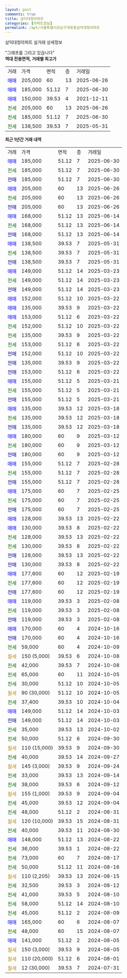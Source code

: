 ```yaml
---
layout: post
comments: true
title: 삼익대청아파트
categories: [아파트정보]
permalink: /apt/서울특별시강남구개포동삼익대청아파트
---
```


삼익대청아파트 실거래 상세정보

<script type="text/javascript">
  google.charts.load('current', {'packages':['line', 'corechart']});
  google.charts.setOnLoadCallback(drawChart);

  function drawChart() {
    var data = new google.visualization.DataTable();
    data.addColumn('date', '거래일');
    data.addColumn('number', "매매");
    data.addColumn('number', "전세");
    data.addColumn('number', "전매");

    data.addRows([[new Date(Date.parse("2025-06-30")), 185000, null, null], [new Date(Date.parse("2025-06-30")), null, 185000, null], [new Date(Date.parse("2025-06-30")), null, null, 185000], [new Date(Date.parse("2025-06-26")), 205000, null, null], [new Date(Date.parse("2025-06-26")), null, 205000, null], [new Date(Date.parse("2025-06-26")), null, null, 205000], [new Date(Date.parse("2025-06-14")), 168000, null, null], [new Date(Date.parse("2025-06-14")), null, 168000, null], [new Date(Date.parse("2025-06-14")), null, null, 168000], [new Date(Date.parse("2025-05-31")), 138500, null, null], [new Date(Date.parse("2025-05-31")), null, 138500, null], [new Date(Date.parse("2025-05-31")), null, null, 138500], [new Date(Date.parse("2025-03-23")), 149000, null, null], [new Date(Date.parse("2025-03-23")), null, 149000, null], [new Date(Date.parse("2025-03-23")), null, null, 149000], [new Date(Date.parse("2025-03-22")), 152000, null, null], [new Date(Date.parse("2025-03-22")), 135000, null, null], [new Date(Date.parse("2025-03-22")), 153000, null, null], [new Date(Date.parse("2025-03-22")), null, 152000, null], [new Date(Date.parse("2025-03-22")), null, 135000, null], [new Date(Date.parse("2025-03-22")), null, 153000, null], [new Date(Date.parse("2025-03-22")), null, null, 152000], [new Date(Date.parse("2025-03-22")), null, null, 135000], [new Date(Date.parse("2025-03-22")), null, null, 153000], [new Date(Date.parse("2025-03-21")), 155000, null, null], [new Date(Date.parse("2025-03-21")), null, 155000, null], [new Date(Date.parse("2025-03-21")), null, null, 155000], [new Date(Date.parse("2025-03-18")), 135000, null, null], [new Date(Date.parse("2025-03-18")), null, 135000, null], [new Date(Date.parse("2025-03-18")), null, null, 135000], [new Date(Date.parse("2025-03-12")), 180000, null, null], [new Date(Date.parse("2025-03-12")), null, 180000, null], [new Date(Date.parse("2025-03-12")), null, null, 180000], [new Date(Date.parse("2025-02-28")), 155000, null, null], [new Date(Date.parse("2025-02-28")), null, 155000, null], [new Date(Date.parse("2025-02-28")), null, null, 155000], [new Date(Date.parse("2025-02-25")), 175000, null, null], [new Date(Date.parse("2025-02-25")), null, 175000, null], [new Date(Date.parse("2025-02-25")), null, null, 175000], [new Date(Date.parse("2025-02-22")), 128000, null, null], [new Date(Date.parse("2025-02-22")), 130000, null, null], [new Date(Date.parse("2025-02-22")), null, 128000, null], [new Date(Date.parse("2025-02-22")), null, 130000, null], [new Date(Date.parse("2025-02-22")), null, null, 128000], [new Date(Date.parse("2025-02-22")), null, null, 130000], [new Date(Date.parse("2025-02-19")), 177600, null, null], [new Date(Date.parse("2025-02-19")), null, 177600, null], [new Date(Date.parse("2025-02-19")), null, null, 177600], [new Date(Date.parse("2025-02-08")), 119000, null, null], [new Date(Date.parse("2025-02-08")), null, 119000, null], [new Date(Date.parse("2025-02-08")), null, null, 119000], [new Date(Date.parse("2024-10-16")), 170000, null, null], [new Date(Date.parse("2024-10-16")), null, null, 170000], [new Date(Date.parse("2024-10-09")), null, 59000, null], [new Date(Date.parse("2024-10-08")), null, null, null], [new Date(Date.parse("2024-10-08")), null, 42000, null], [new Date(Date.parse("2024-10-05")), null, 65000, null], [new Date(Date.parse("2024-10-05")), null, 30000, null], [new Date(Date.parse("2024-10-05")), null, null, null], [new Date(Date.parse("2024-10-04")), null, 37400, null], [new Date(Date.parse("2024-10-03")), 149000, null, null], [new Date(Date.parse("2024-10-03")), null, null, 149000], [new Date(Date.parse("2024-10-02")), null, 35000, null], [new Date(Date.parse("2024-09-30")), null, 50000, null], [new Date(Date.parse("2024-09-30")), null, null, null], [new Date(Date.parse("2024-09-27")), null, 40000, null], [new Date(Date.parse("2024-09-24")), null, null, null], [new Date(Date.parse("2024-09-14")), null, 33000, null], [new Date(Date.parse("2024-09-12")), null, 38000, null], [new Date(Date.parse("2024-09-04")), null, null, null], [new Date(Date.parse("2024-09-04")), null, 45000, null], [new Date(Date.parse("2024-08-31")), null, 48000, null], [new Date(Date.parse("2024-08-31")), null, null, null], [new Date(Date.parse("2024-08-30")), null, 40000, null], [new Date(Date.parse("2024-08-22")), 148000, null, null], [new Date(Date.parse("2024-08-22")), null, 36000, null], [new Date(Date.parse("2024-08-17")), null, 73000, null], [new Date(Date.parse("2024-08-16")), null, 50000, null], [new Date(Date.parse("2024-08-15")), null, null, null], [new Date(Date.parse("2024-08-12")), null, 32500, null], [new Date(Date.parse("2024-08-10")), null, 41000, null], [new Date(Date.parse("2024-08-10")), null, 58000, null], [new Date(Date.parse("2024-08-09")), null, 45000, null], [new Date(Date.parse("2024-08-07")), 165000, null, null], [new Date(Date.parse("2024-08-07")), null, 48000, null], [new Date(Date.parse("2024-08-05")), 141000, null, null], [new Date(Date.parse("2024-08-05")), null, null, null], [new Date(Date.parse("2024-08-01")), null, null, null], [new Date(Date.parse("2024-07-31")), null, null, null]]);

    var options = {
      hAxis: {
        format: 'yyyy/MM/dd'
      },    
      lineWidth: 0,
      pointsVisible: true,    
      title: '최근 1년간 유형별 실거래가 분포',
      legend: { position: 'bottom' }
    };

    var formatter = new google.visualization.NumberFormat({pattern:'###,###'} );
    formatter.format(data, 1);
    formatter.format(data, 2);
    
    setTimeout(function() {
        var chart = new google.visualization.LineChart(document.getElementById('columnchart_material'));
        chart.draw(data, (options));
        document.getElementById('loading').style.display = 'none';
    }, 200);
  }
</script>


<div id="loading" style="z-index:20; display: block; margin-left: 0px">"그래프를 그리고 있습니다"</div>
<div id="columnchart_material" style="width: 95%; margin-left: 0px; display: block"></div>
<!-- contents start -->
<b>역대 전용면적, 거래별 최고가</b>
<table class="sortable">
    <tr>
      <td>거래</td>
      <td>가격</td>
      <td>면적</td>
      <td>층</td>
      <td>거래일</td>
    </tr>
        <tr>
          <td><a style="color: blue">매매</a></td>
          <td>205,000</td>
          <td>60</td>
          <td>13</td>
          <td>2025-06-26</td>
        </tr>            <tr>
          <td><a style="color: blue">매매</a></td>
          <td>185,000</td>
          <td>51.12</td>
          <td>7</td>
          <td>2025-06-30</td>
        </tr>            <tr>
          <td><a style="color: blue">매매</a></td>
          <td>150,000</td>
          <td>39.53</td>
          <td>4</td>
          <td>2021-12-11</td>
        </tr>        
        <tr>
              <td><a style="color: darkgreen">전세</a></td>
              <td>205,000</td>
              <td>60</td>
              <td>13</td>
              <td>2025-06-26</td>
            </tr>            <tr>
              <td><a style="color: darkgreen">전세</a></td>
              <td>185,000</td>
              <td>51.12</td>
              <td>7</td>
              <td>2025-06-30</td>
            </tr>            <tr>
              <td><a style="color: darkgreen">전세</a></td>
              <td>138,500</td>
              <td>39.53</td>
              <td>7</td>
              <td>2025-05-31</td>
            </tr>        
    
</table>

<b>최근 1년간 거래 내역</b>

<table class="sortable">
    <tr>
      <td>거래</td>
      <td>가격</td>
      <td>면적</td>
      <td>층</td>
      <td>거래일</td>
    </tr>
    <tr>
      <td><a style="color: blue">매매</a></td>
      <td>185,000</td>
      <td>51.12</td>
      <td>7</td>
      <td>2025-06-30</td>
    </tr>          <tr>
      <td><a style="color: darkgreen">전세</a></td>
      <td>185,000</td>
      <td>51.12</td>
      <td>7</td>
      <td>2025-06-30</td>
    </tr>          <tr>
      <td><a style="color: darkblue">전매</a></td>
      <td>185,000</td>
      <td>51.12</td>
      <td>7</td>
      <td>2025-06-30</td>
    </tr>          <tr>
      <td><a style="color: blue">매매</a></td>
      <td>205,000</td>
      <td>60</td>
      <td>13</td>
      <td>2025-06-26</td>
    </tr>          <tr>
      <td><a style="color: darkgreen">전세</a></td>
      <td>205,000</td>
      <td>60</td>
      <td>13</td>
      <td>2025-06-26</td>
    </tr>          <tr>
      <td><a style="color: darkblue">전매</a></td>
      <td>205,000</td>
      <td>60</td>
      <td>13</td>
      <td>2025-06-26</td>
    </tr>          <tr>
      <td><a style="color: blue">매매</a></td>
      <td>168,000</td>
      <td>51.12</td>
      <td>13</td>
      <td>2025-06-14</td>
    </tr>          <tr>
      <td><a style="color: darkgreen">전세</a></td>
      <td>168,000</td>
      <td>51.12</td>
      <td>13</td>
      <td>2025-06-14</td>
    </tr>          <tr>
      <td><a style="color: darkblue">전매</a></td>
      <td>168,000</td>
      <td>51.12</td>
      <td>13</td>
      <td>2025-06-14</td>
    </tr>          <tr>
      <td><a style="color: blue">매매</a></td>
      <td>138,500</td>
      <td>39.53</td>
      <td>7</td>
      <td>2025-05-31</td>
    </tr>          <tr>
      <td><a style="color: darkgreen">전세</a></td>
      <td>138,500</td>
      <td>39.53</td>
      <td>7</td>
      <td>2025-05-31</td>
    </tr>          <tr>
      <td><a style="color: darkblue">전매</a></td>
      <td>138,500</td>
      <td>39.53</td>
      <td>7</td>
      <td>2025-05-31</td>
    </tr>          <tr>
      <td><a style="color: blue">매매</a></td>
      <td>149,000</td>
      <td>51.12</td>
      <td>14</td>
      <td>2025-03-23</td>
    </tr>          <tr>
      <td><a style="color: darkgreen">전세</a></td>
      <td>149,000</td>
      <td>51.12</td>
      <td>14</td>
      <td>2025-03-23</td>
    </tr>          <tr>
      <td><a style="color: darkblue">전매</a></td>
      <td>149,000</td>
      <td>51.12</td>
      <td>14</td>
      <td>2025-03-23</td>
    </tr>          <tr>
      <td><a style="color: blue">매매</a></td>
      <td>152,000</td>
      <td>51.12</td>
      <td>10</td>
      <td>2025-03-22</td>
    </tr>          <tr>
      <td><a style="color: blue">매매</a></td>
      <td>135,000</td>
      <td>39.53</td>
      <td>9</td>
      <td>2025-03-22</td>
    </tr>          <tr>
      <td><a style="color: blue">매매</a></td>
      <td>153,000</td>
      <td>51.12</td>
      <td>6</td>
      <td>2025-03-22</td>
    </tr>          <tr>
      <td><a style="color: darkgreen">전세</a></td>
      <td>152,000</td>
      <td>51.12</td>
      <td>10</td>
      <td>2025-03-22</td>
    </tr>          <tr>
      <td><a style="color: darkgreen">전세</a></td>
      <td>135,000</td>
      <td>39.53</td>
      <td>9</td>
      <td>2025-03-22</td>
    </tr>          <tr>
      <td><a style="color: darkgreen">전세</a></td>
      <td>153,000</td>
      <td>51.12</td>
      <td>6</td>
      <td>2025-03-22</td>
    </tr>          <tr>
      <td><a style="color: darkblue">전매</a></td>
      <td>152,000</td>
      <td>51.12</td>
      <td>10</td>
      <td>2025-03-22</td>
    </tr>          <tr>
      <td><a style="color: darkblue">전매</a></td>
      <td>135,000</td>
      <td>39.53</td>
      <td>9</td>
      <td>2025-03-22</td>
    </tr>          <tr>
      <td><a style="color: darkblue">전매</a></td>
      <td>153,000</td>
      <td>51.12</td>
      <td>6</td>
      <td>2025-03-22</td>
    </tr>          <tr>
      <td><a style="color: blue">매매</a></td>
      <td>155,000</td>
      <td>51.12</td>
      <td>5</td>
      <td>2025-03-21</td>
    </tr>          <tr>
      <td><a style="color: darkgreen">전세</a></td>
      <td>155,000</td>
      <td>51.12</td>
      <td>5</td>
      <td>2025-03-21</td>
    </tr>          <tr>
      <td><a style="color: darkblue">전매</a></td>
      <td>155,000</td>
      <td>51.12</td>
      <td>5</td>
      <td>2025-03-21</td>
    </tr>          <tr>
      <td><a style="color: blue">매매</a></td>
      <td>135,000</td>
      <td>39.53</td>
      <td>12</td>
      <td>2025-03-18</td>
    </tr>          <tr>
      <td><a style="color: darkgreen">전세</a></td>
      <td>135,000</td>
      <td>39.53</td>
      <td>12</td>
      <td>2025-03-18</td>
    </tr>          <tr>
      <td><a style="color: darkblue">전매</a></td>
      <td>135,000</td>
      <td>39.53</td>
      <td>12</td>
      <td>2025-03-18</td>
    </tr>          <tr>
      <td><a style="color: blue">매매</a></td>
      <td>180,000</td>
      <td>60</td>
      <td>9</td>
      <td>2025-03-12</td>
    </tr>          <tr>
      <td><a style="color: darkgreen">전세</a></td>
      <td>180,000</td>
      <td>60</td>
      <td>9</td>
      <td>2025-03-12</td>
    </tr>          <tr>
      <td><a style="color: darkblue">전매</a></td>
      <td>180,000</td>
      <td>60</td>
      <td>9</td>
      <td>2025-03-12</td>
    </tr>          <tr>
      <td><a style="color: blue">매매</a></td>
      <td>155,000</td>
      <td>51.12</td>
      <td>7</td>
      <td>2025-02-28</td>
    </tr>          <tr>
      <td><a style="color: darkgreen">전세</a></td>
      <td>155,000</td>
      <td>51.12</td>
      <td>7</td>
      <td>2025-02-28</td>
    </tr>          <tr>
      <td><a style="color: darkblue">전매</a></td>
      <td>155,000</td>
      <td>51.12</td>
      <td>7</td>
      <td>2025-02-28</td>
    </tr>          <tr>
      <td><a style="color: blue">매매</a></td>
      <td>175,000</td>
      <td>60</td>
      <td>7</td>
      <td>2025-02-25</td>
    </tr>          <tr>
      <td><a style="color: darkgreen">전세</a></td>
      <td>175,000</td>
      <td>60</td>
      <td>7</td>
      <td>2025-02-25</td>
    </tr>          <tr>
      <td><a style="color: darkblue">전매</a></td>
      <td>175,000</td>
      <td>60</td>
      <td>7</td>
      <td>2025-02-25</td>
    </tr>          <tr>
      <td><a style="color: blue">매매</a></td>
      <td>128,000</td>
      <td>39.53</td>
      <td>13</td>
      <td>2025-02-22</td>
    </tr>          <tr>
      <td><a style="color: blue">매매</a></td>
      <td>130,000</td>
      <td>39.53</td>
      <td>8</td>
      <td>2025-02-22</td>
    </tr>          <tr>
      <td><a style="color: darkgreen">전세</a></td>
      <td>128,000</td>
      <td>39.53</td>
      <td>13</td>
      <td>2025-02-22</td>
    </tr>          <tr>
      <td><a style="color: darkgreen">전세</a></td>
      <td>130,000</td>
      <td>39.53</td>
      <td>8</td>
      <td>2025-02-22</td>
    </tr>          <tr>
      <td><a style="color: darkblue">전매</a></td>
      <td>128,000</td>
      <td>39.53</td>
      <td>13</td>
      <td>2025-02-22</td>
    </tr>          <tr>
      <td><a style="color: darkblue">전매</a></td>
      <td>130,000</td>
      <td>39.53</td>
      <td>8</td>
      <td>2025-02-22</td>
    </tr>          <tr>
      <td><a style="color: blue">매매</a></td>
      <td>177,600</td>
      <td>60</td>
      <td>12</td>
      <td>2025-02-19</td>
    </tr>          <tr>
      <td><a style="color: darkgreen">전세</a></td>
      <td>177,600</td>
      <td>60</td>
      <td>12</td>
      <td>2025-02-19</td>
    </tr>          <tr>
      <td><a style="color: darkblue">전매</a></td>
      <td>177,600</td>
      <td>60</td>
      <td>12</td>
      <td>2025-02-19</td>
    </tr>          <tr>
      <td><a style="color: blue">매매</a></td>
      <td>119,000</td>
      <td>39.53</td>
      <td>3</td>
      <td>2025-02-08</td>
    </tr>          <tr>
      <td><a style="color: darkgreen">전세</a></td>
      <td>119,000</td>
      <td>39.53</td>
      <td>3</td>
      <td>2025-02-08</td>
    </tr>          <tr>
      <td><a style="color: darkblue">전매</a></td>
      <td>119,000</td>
      <td>39.53</td>
      <td>3</td>
      <td>2025-02-08</td>
    </tr>          <tr>
      <td><a style="color: blue">매매</a></td>
      <td>170,000</td>
      <td>60</td>
      <td>4</td>
      <td>2024-10-16</td>
    </tr>          <tr>
      <td><a style="color: darkblue">전매</a></td>
      <td>170,000</td>
      <td>60</td>
      <td>4</td>
      <td>2024-10-16</td>
    </tr>          <tr>
      <td><a style="color: darkgreen">전세</a></td>
      <td>59,000</td>
      <td>60</td>
      <td>4</td>
      <td>2024-10-09</td>
    </tr>          <tr>
      <td><a style="color: darkgoldenrod">월세</a></td>
      <td>150 (5,000)</td>
      <td>39.53</td>
      <td>6</td>
      <td>2024-10-08</td>
    </tr>          <tr>
      <td><a style="color: darkgreen">전세</a></td>
      <td>42,000</td>
      <td>39.53</td>
      <td>7</td>
      <td>2024-10-08</td>
    </tr>          <tr>
      <td><a style="color: darkgreen">전세</a></td>
      <td>65,000</td>
      <td>60</td>
      <td>11</td>
      <td>2024-10-05</td>
    </tr>          <tr>
      <td><a style="color: darkgreen">전세</a></td>
      <td>30,000</td>
      <td>51.12</td>
      <td>10</td>
      <td>2024-10-05</td>
    </tr>          <tr>
      <td><a style="color: darkgoldenrod">월세</a></td>
      <td>90 (30,000)</td>
      <td>51.12</td>
      <td>10</td>
      <td>2024-10-05</td>
    </tr>          <tr>
      <td><a style="color: darkgreen">전세</a></td>
      <td>37,400</td>
      <td>39.53</td>
      <td>10</td>
      <td>2024-10-04</td>
    </tr>          <tr>
      <td><a style="color: blue">매매</a></td>
      <td>149,000</td>
      <td>51.12</td>
      <td>14</td>
      <td>2024-10-03</td>
    </tr>          <tr>
      <td><a style="color: darkblue">전매</a></td>
      <td>149,000</td>
      <td>51.12</td>
      <td>14</td>
      <td>2024-10-03</td>
    </tr>          <tr>
      <td><a style="color: darkgreen">전세</a></td>
      <td>35,000</td>
      <td>39.53</td>
      <td>13</td>
      <td>2024-10-02</td>
    </tr>          <tr>
      <td><a style="color: darkgreen">전세</a></td>
      <td>50,000</td>
      <td>51.12</td>
      <td>6</td>
      <td>2024-09-30</td>
    </tr>          <tr>
      <td><a style="color: darkgoldenrod">월세</a></td>
      <td>110 (15,000)</td>
      <td>39.53</td>
      <td>9</td>
      <td>2024-09-30</td>
    </tr>          <tr>
      <td><a style="color: darkgreen">전세</a></td>
      <td>40,000</td>
      <td>39.53</td>
      <td>14</td>
      <td>2024-09-27</td>
    </tr>          <tr>
      <td><a style="color: darkgoldenrod">월세</a></td>
      <td>145 (3,000)</td>
      <td>39.53</td>
      <td>9</td>
      <td>2024-09-24</td>
    </tr>          <tr>
      <td><a style="color: darkgreen">전세</a></td>
      <td>33,000</td>
      <td>39.53</td>
      <td>13</td>
      <td>2024-09-14</td>
    </tr>          <tr>
      <td><a style="color: darkgreen">전세</a></td>
      <td>38,000</td>
      <td>39.53</td>
      <td>6</td>
      <td>2024-09-12</td>
    </tr>          <tr>
      <td><a style="color: darkgoldenrod">월세</a></td>
      <td>155 (1,000)</td>
      <td>39.53</td>
      <td>9</td>
      <td>2024-09-04</td>
    </tr>          <tr>
      <td><a style="color: darkgreen">전세</a></td>
      <td>45,000</td>
      <td>39.53</td>
      <td>12</td>
      <td>2024-09-04</td>
    </tr>          <tr>
      <td><a style="color: darkgreen">전세</a></td>
      <td>48,000</td>
      <td>51.12</td>
      <td>2</td>
      <td>2024-08-31</td>
    </tr>          <tr>
      <td><a style="color: darkgoldenrod">월세</a></td>
      <td>120 (10,000)</td>
      <td>39.53</td>
      <td>15</td>
      <td>2024-08-31</td>
    </tr>          <tr>
      <td><a style="color: darkgreen">전세</a></td>
      <td>40,000</td>
      <td>39.53</td>
      <td>11</td>
      <td>2024-08-30</td>
    </tr>          <tr>
      <td><a style="color: blue">매매</a></td>
      <td>148,000</td>
      <td>51.12</td>
      <td>13</td>
      <td>2024-08-22</td>
    </tr>          <tr>
      <td><a style="color: darkgreen">전세</a></td>
      <td>36,000</td>
      <td>39.53</td>
      <td>1</td>
      <td>2024-08-22</td>
    </tr>          <tr>
      <td><a style="color: darkgreen">전세</a></td>
      <td>73,000</td>
      <td>60</td>
      <td>7</td>
      <td>2024-08-17</td>
    </tr>          <tr>
      <td><a style="color: darkgreen">전세</a></td>
      <td>50,000</td>
      <td>51.12</td>
      <td>11</td>
      <td>2024-08-16</td>
    </tr>          <tr>
      <td><a style="color: darkgoldenrod">월세</a></td>
      <td>110 (2,205)</td>
      <td>39.53</td>
      <td>13</td>
      <td>2024-08-15</td>
    </tr>          <tr>
      <td><a style="color: darkgreen">전세</a></td>
      <td>32,500</td>
      <td>39.53</td>
      <td>3</td>
      <td>2024-08-12</td>
    </tr>          <tr>
      <td><a style="color: darkgreen">전세</a></td>
      <td>41,000</td>
      <td>39.53</td>
      <td>5</td>
      <td>2024-08-10</td>
    </tr>          <tr>
      <td><a style="color: darkgreen">전세</a></td>
      <td>58,000</td>
      <td>51.12</td>
      <td>14</td>
      <td>2024-08-10</td>
    </tr>          <tr>
      <td><a style="color: darkgreen">전세</a></td>
      <td>45,000</td>
      <td>51.12</td>
      <td>2</td>
      <td>2024-08-09</td>
    </tr>          <tr>
      <td><a style="color: blue">매매</a></td>
      <td>165,000</td>
      <td>60</td>
      <td>6</td>
      <td>2024-08-07</td>
    </tr>          <tr>
      <td><a style="color: darkgreen">전세</a></td>
      <td>48,000</td>
      <td>60</td>
      <td>15</td>
      <td>2024-08-07</td>
    </tr>          <tr>
      <td><a style="color: blue">매매</a></td>
      <td>141,000</td>
      <td>51.12</td>
      <td>2</td>
      <td>2024-08-05</td>
    </tr>          <tr>
      <td><a style="color: darkgoldenrod">월세</a></td>
      <td>150 (3,000)</td>
      <td>39.53</td>
      <td>9</td>
      <td>2024-08-05</td>
    </tr>          <tr>
      <td><a style="color: darkgoldenrod">월세</a></td>
      <td>110 (20,000)</td>
      <td>51.12</td>
      <td>6</td>
      <td>2024-08-01</td>
    </tr>          <tr>
      <td><a style="color: darkgoldenrod">월세</a></td>
      <td>12 (30,000)</td>
      <td>39.53</td>
      <td>7</td>
      <td>2024-07-31</td>
    </tr>      </table>
<!-- contents end -->    

